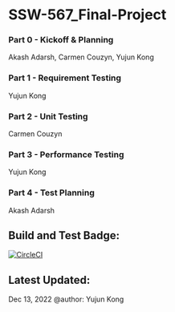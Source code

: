 # SSW-567_Final-Project
### Part 0 - Kickoff & Planning
Akash Adarsh, Carmen Couzyn, Yujun Kong
### Part 1 - Requirement Testing
Yujun Kong
### Part 2 - Unit Testing
Carmen Couzyn
### Part 3 - Performance Testing
Yujun Kong
### Part 4 - Test Planning
Akash Adarsh
## Build and Test Badge:
[![CircleCI](https://dl.circleci.com/status-badge/img/gh/fluencyk/Stevens/tree/main.svg?style=svg)](https://dl.circleci.com/status-badge/redirect/gh/fluencyk/Stevens/tree/main)
## Latest Updated:
Dec 13, 2022 @author: Yujun Kong

